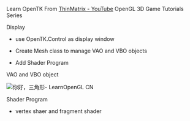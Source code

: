 Learn OpenTK From [ThinMatrix - YouTube](https://www.youtube.com/channel/UCUkRj4qoT1bsWpE_C8lZYoQ) OpenGL 3D Game Tutorials Series

Display

* use OpenTK.Control as display window

* Create Mesh class to manage VAO and VBO objects 

* Add Shader Program







VAO and VBO object

![你好，三角形- LearnOpenGL CN](https://learnopengl-cn.github.io/img/01/04/vertex_array_objects_ebo.png)



Shader Program

* vertex shaer and fragment shader

